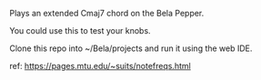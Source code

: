 Plays an extended Cmaj7 chord on the Bela Pepper.

You could use this to test your knobs.

Clone this repo into ~/Bela/projects and run it using the web IDE.

ref: https://pages.mtu.edu/~suits/notefreqs.html

